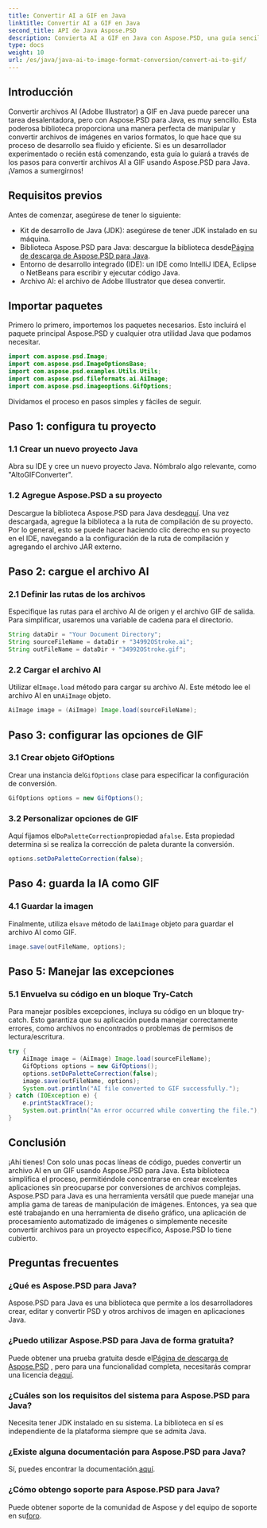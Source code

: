 ```yaml
---
title: Convertir AI a GIF en Java
linktitle: Convertir AI a GIF en Java
second_title: API de Java Aspose.PSD
description: Convierta AI a GIF en Java con Aspose.PSD, una guía sencilla y eficiente para desarrolladores. Conozca los requisitos previos, los pasos y las preguntas frecuentes para una conversión perfecta.
type: docs
weight: 10
url: /es/java/java-ai-to-image-format-conversion/convert-ai-to-gif/
---
```

## Introducción
Convertir archivos AI (Adobe Illustrator) a GIF en Java puede parecer una tarea desalentadora, pero con Aspose.PSD para Java, es muy sencillo. Esta poderosa biblioteca proporciona una manera perfecta de manipular y convertir archivos de imágenes en varios formatos, lo que hace que su proceso de desarrollo sea fluido y eficiente. Si es un desarrollador experimentado o recién está comenzando, esta guía lo guiará a través de los pasos para convertir archivos AI a GIF usando Aspose.PSD para Java. ¡Vamos a sumergirnos!
## Requisitos previos
Antes de comenzar, asegúrese de tener lo siguiente:
- Kit de desarrollo de Java (JDK): asegúrese de tener JDK instalado en su máquina.
-  Biblioteca Aspose.PSD para Java: descargue la biblioteca desde[Página de descarga de Aspose.PSD para Java](https://releases.aspose.com/psd/java/).
- Entorno de desarrollo integrado (IDE): un IDE como IntelliJ IDEA, Eclipse o NetBeans para escribir y ejecutar código Java.
- Archivo AI: el archivo de Adobe Illustrator que desea convertir.
## Importar paquetes
Primero lo primero, importemos los paquetes necesarios. Esto incluirá el paquete principal Aspose.PSD y cualquier otra utilidad Java que podamos necesitar.
```java
import com.aspose.psd.Image;
import com.aspose.psd.ImageOptionsBase;
import com.aspose.psd.examples.Utils.Utils;
import com.aspose.psd.fileformats.ai.AiImage;
import com.aspose.psd.imageoptions.GifOptions;
```
Dividamos el proceso en pasos simples y fáciles de seguir.
## Paso 1: configura tu proyecto
### 1.1 Crear un nuevo proyecto Java
Abra su IDE y cree un nuevo proyecto Java. Nómbralo algo relevante, como "AItoGIFConverter".
### 1.2 Agregue Aspose.PSD a su proyecto
 Descargue la biblioteca Aspose.PSD para Java desde[aquí](https://releases.aspose.com/psd/java/). Una vez descargada, agregue la biblioteca a la ruta de compilación de su proyecto. Por lo general, esto se puede hacer haciendo clic derecho en su proyecto en el IDE, navegando a la configuración de la ruta de compilación y agregando el archivo JAR externo.
## Paso 2: cargue el archivo AI
### 2.1 Definir las rutas de los archivos
Especifique las rutas para el archivo AI de origen y el archivo GIF de salida. Para simplificar, usaremos una variable de cadena para el directorio.
```java
String dataDir = "Your Document Directory";
String sourceFileName = dataDir + "34992OStroke.ai";
String outFileName = dataDir + "34992OStroke.gif";
```
### 2.2 Cargar el archivo AI
 Utilizar el`Image.load` método para cargar su archivo AI. Este método lee el archivo AI en un`AiImage` objeto.
```java
AiImage image = (AiImage) Image.load(sourceFileName);
```
## Paso 3: configurar las opciones de GIF
### 3.1 Crear objeto GifOptions
 Crear una instancia del`GifOptions` clase para especificar la configuración de conversión.
```java
GifOptions options = new GifOptions();
```
### 3.2 Personalizar opciones de GIF
 Aquí fijamos el`DoPaletteCorrection`propiedad a`false`. Esta propiedad determina si se realiza la corrección de paleta durante la conversión.
```java
options.setDoPaletteCorrection(false);
```
## Paso 4: guarda la IA como GIF
### 4.1 Guardar la imagen
 Finalmente, utiliza el`save` método de la`AiImage` objeto para guardar el archivo AI como GIF.
```java
image.save(outFileName, options);
```
## Paso 5: Manejar las excepciones
### 5.1 Envuelva su código en un bloque Try-Catch
Para manejar posibles excepciones, incluya su código en un bloque try-catch. Esto garantiza que su aplicación pueda manejar correctamente errores, como archivos no encontrados o problemas de permisos de lectura/escritura.
```java
try {
    AiImage image = (AiImage) Image.load(sourceFileName);
    GifOptions options = new GifOptions();
    options.setDoPaletteCorrection(false);
    image.save(outFileName, options);
    System.out.println("AI file converted to GIF successfully.");
} catch (IOException e) {
    e.printStackTrace();
    System.out.println("An error occurred while converting the file.");
}
```
## Conclusión
¡Ahí tienes! Con solo unas pocas líneas de código, puedes convertir un archivo AI en un GIF usando Aspose.PSD para Java. Esta biblioteca simplifica el proceso, permitiéndole concentrarse en crear excelentes aplicaciones sin preocuparse por conversiones de archivos complejas. 
Aspose.PSD para Java es una herramienta versátil que puede manejar una amplia gama de tareas de manipulación de imágenes. Entonces, ya sea que esté trabajando en una herramienta de diseño gráfico, una aplicación de procesamiento automatizado de imágenes o simplemente necesite convertir archivos para un proyecto específico, Aspose.PSD lo tiene cubierto.
## Preguntas frecuentes
### ¿Qué es Aspose.PSD para Java?
Aspose.PSD para Java es una biblioteca que permite a los desarrolladores crear, editar y convertir PSD y otros archivos de imagen en aplicaciones Java.
### ¿Puedo utilizar Aspose.PSD para Java de forma gratuita?
 Puede obtener una prueba gratuita desde el[Página de descarga de Aspose.PSD](https://releases.aspose.com/) , pero para una funcionalidad completa, necesitarás comprar una licencia de[aquí](https://purchase.aspose.com/buy).
### ¿Cuáles son los requisitos del sistema para Aspose.PSD para Java?
Necesita tener JDK instalado en su sistema. La biblioteca en sí es independiente de la plataforma siempre que se admita Java.
### ¿Existe alguna documentación para Aspose.PSD para Java?
 Sí, puedes encontrar la documentación.[aquí](https://reference.aspose.com/psd/java/).
### ¿Cómo obtengo soporte para Aspose.PSD para Java?
Puede obtener soporte de la comunidad de Aspose y del equipo de soporte en su[foro](https://forum.aspose.com/c/psd/34).